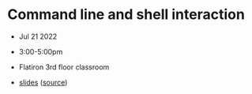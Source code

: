 # Command line and shell interaction
- Jul 21 2022
- 3:00-5:00pm
- Flatiron 3rd floor classroom

- [slides](https://sciware.flatironinstitute.org/23_CommandLine/slides.html) ([source](main.md))
